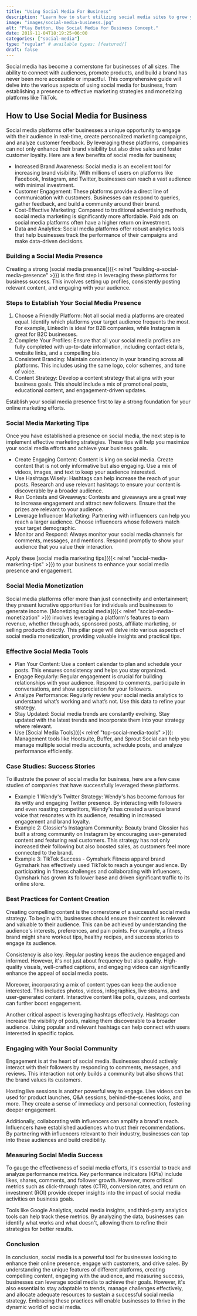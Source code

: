 ```yaml
---
title: "Using Social Media For Business"
description: "Learn how to start utilizing social media sites to grow your business."
image: "images/social-media-business.jpg"
alt: "Play Button, Use Social Media for Business Concept."
date: 2019-11-04T18:19:25+06:00
categories: ["social-media"]
type: "regular" # available types: [featured/]
draft: false
---
```


Social media has become a cornerstone for businesses of all sizes. The ability to connect with audiences, promote products, and build a brand has never been more accessible or impactful. This comprehensive guide will delve into the various aspects of using social media for business, from establishing a presence to effective marketing strategies and monetizing platforms like TikTok.

## How to Use Social Media for Business

Social media platforms offer businesses a unique opportunity to engage with their audience in real-time, create personalized marketing campaigns, and analyze customer feedback. By leveraging these platforms, companies can not only enhance their brand visibility but also drive sales and foster customer loyalty. Here are a few benefits of social media for business;

* Increased Brand Awareness: Social media is an excellent tool for increasing brand visibility. With millions of users on platforms like Facebook, Instagram, and Twitter, businesses can reach a vast audience with minimal investment.
* Customer Engagement: These platforms provide a direct line of communication with customers. Businesses can respond to queries, gather feedback, and build a community around their brand.
* Cost-Effective Marketing: Compared to traditional advertising methods, social media marketing is significantly more affordable. Paid ads on social media platforms often have a higher return on investment.
* Data and Analytics: Social media platforms offer robust analytics tools that help businesses track the performance of their campaigns and make data-driven decisions.

### Building a Social Media Presence

Creating a strong [social media presence]({{< relref "building-a-social-media-presence" >}}) is the first step in leveraging these platforms for business success. This involves setting up profiles, consistently posting relevant content, and engaging with your audience.

### Steps to Establish Your Social Media Presence

1. Choose a Friendly Platform: Not all social media platforms are created equal. Identify which platforms your target audience frequents the most. For example, LinkedIn is ideal for B2B companies, while Instagram is great for B2C businesses.
2. Complete Your Profiles: Ensure that all your social media profiles are fully completed with up-to-date information, including contact details, website links, and a compelling bio.
3. Consistent Branding: Maintain consistency in your branding across all platforms. This includes using the same logo, color schemes, and tone of voice.
4. Content Strategy: Develop a content strategy that aligns with your business goals. This should include a mix of promotional posts, educational content, and engagement-driven updates.

Establish your social media presence first to lay a strong foundation for your online marketing efforts.

### Social Media Marketing Tips

Once you have established a presence on social media, the next step is to implement effective marketing strategies. These tips will help you maximize your social media efforts and achieve your business goals.

* Create Engaging Content: Content is king on social media. Create content that is not only informative but also engaging. Use a mix of videos, images, and text to keep your audience interested.
* Use Hashtags Wisely: Hashtags can help increase the reach of your posts. Research and use relevant hashtags to ensure your content is discoverable by a broader audience.
* Run Contests and Giveaways: Contests and giveaways are a great way to increase engagement and attract new followers. Ensure that the prizes are relevant to your audience.
* Leverage Influencer Marketing: Partnering with influencers can help you reach a larger audience. Choose influencers whose followers match your target demographic.
* Monitor and Respond: Always monitor your social media channels for comments, messages, and mentions. Respond promptly to show your audience that you value their interaction.

Apply these [social media marketing tips]({{< relref "social-media-marketing-tips" >}}) to your business to enhance your social media presence and engagement.

### Social Media Monetization

Social media platforms offer more than just connectivity and entertainment; they present lucrative opportunities for individuals and businesses to generate income. [Monetizing social media]({{< relref "social-media-monetization" >}}) involves leveraging a platform's features to earn revenue, whether through ads, sponsored posts, affiliate marketing, or selling products directly. This pillar page will delve into various aspects of social media monetization, providing valuable insights and practical tips.

### Effective Social Media Tools

* Plan Your Content: Use a content calendar to plan and schedule your posts. This ensures consistency and helps you stay organized.
* Engage Regularly: Regular engagement is crucial for building relationships with your audience. Respond to comments, participate in conversations, and show appreciation for your followers.
* Analyze Performance: Regularly review your social media analytics to understand what’s working and what’s not. Use this data to refine your strategy.
* Stay Updated: Social media trends are constantly evolving. Stay updated with the latest trends and incorporate them into your strategy where relevant.
* Use [Social Media Tools]({{< relref "top-social-media-tools" >}}): Management tools like Hootsuite, Buffer, and Sprout Social can help you manage multiple social media accounts, schedule posts, and analyze performance efficiently.

### Case Studies: Success Stories

To illustrate the power of social media for business, here are a few case studies of companies that have successfully leveraged these platforms.

* Example 1 Wendy's Twitter Strategy: Wendy's has become famous for its witty and engaging Twitter presence. By interacting with followers and even roasting competitors, Wendy's has created a unique brand voice that resonates with its audience, resulting in increased engagement and brand loyalty.
* Example 2: Glossier's Instagram Community: Beauty brand Glossier has built a strong community on Instagram by encouraging user-generated content and featuring real customers. This strategy has not only increased their following but also boosted sales, as customers feel more connected to the brand.
* Example 3: TikTok Success - Gymshark Fitness apparel brand Gymshark has effectively used TikTok to reach a younger audience. By participating in fitness challenges and collaborating with influencers, Gymshark has grown its follower base and driven significant traffic to its online store.

### Best Practices for Content Creation

Creating compelling content is the cornerstone of a successful social media strategy. To begin with, businesses should ensure their content is relevant and valuable to their audience. This can be achieved by understanding the audience's interests, preferences, and pain points. For example, a fitness brand might share workout tips, healthy recipes, and success stories to engage its audience.

Consistency is also key. Regular posting keeps the audience engaged and informed. However, it's not just about frequency but also quality. High-quality visuals, well-crafted captions, and engaging videos can significantly enhance the appeal of social media posts.

Moreover, incorporating a mix of content types can keep the audience interested. This includes photos, videos, infographics, live streams, and user-generated content. Interactive content like polls, quizzes, and contests can further boost engagement.

Another critical aspect is leveraging hashtags effectively. Hashtags can increase the visibility of posts, making them discoverable to a broader audience. Using popular and relevant hashtags can help connect with users interested in specific topics.

### Engaging with Your Social Community

Engagement is at the heart of social media. Businesses should actively interact with their followers by responding to comments, messages, and reviews. This interaction not only builds a community but also shows that the brand values its customers.

Hosting live sessions is another powerful way to engage. Live videos can be used for product launches, Q&A sessions, behind-the-scenes looks, and more. They create a sense of immediacy and personal connection, fostering deeper engagement.

Additionally, collaborating with influencers can amplify a brand's reach. Influencers have established audiences who trust their recommendations. By partnering with influencers relevant to their industry, businesses can tap into these audiences and build credibility.

### Measuring Social Media Success

To gauge the effectiveness of social media efforts, it's essential to track and analyze performance metrics. Key performance indicators (KPIs) include likes, shares, comments, and follower growth. However, more critical metrics such as click-through rates (CTR), conversion rates, and return on investment (ROI) provide deeper insights into the impact of social media activities on business goals.

Tools like Google Analytics, social media insights, and third-party analytics tools can help track these metrics. By analyzing the data, businesses can identify what works and what doesn't, allowing them to refine their strategies for better results.

### Conclusion

In conclusion, social media is a powerful tool for businesses looking to enhance their online presence, engage with customers, and drive sales. By understanding the unique features of different platforms, creating compelling content, engaging with the audience, and measuring success, businesses can leverage social media to achieve their goals. However, it's also essential to stay adaptable to trends, manage challenges effectively, and allocate adequate resources to sustain a successful social media strategy. Embracing these practices will enable businesses to thrive in the dynamic world of social media.
